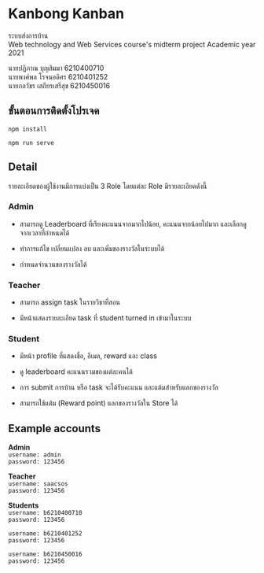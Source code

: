  # Kanbong Kanban
 
ระบบส่งการบ้าน    
Web technology and Web Services course's midterm project
Academic year 2021    

นายปฏิภาณ บุญสิมมา 6210400710   
นายพงศ์พล โรจนอดิศร 6210401252    
นายกลวัชร เสถียรเสรีสุข 6210450016    

## ขั้นตอนการติดตั้งโปรเจค

```
npm install

npm run serve

```

## Detail

  

รายละเอียดของผู้ใช้งานมีการแบ่งเป็น 3 Role โดยแต่ละ Role มีรายละเอียดดังนี้

  

### Admin

  

- สามารถดู Leaderboard ที่เรียงคะแนนจากมากไปน้อย, คะแนนจากน้อยไปมาก และเลือกดูจากเวลาที่กำหนดได้

  

- ทำการแก้ไข เปลี่ยนแปลง ลบ และเพิ่มของรางวัลในระบบได้

  

- กำหนดจำนวนของรางวัลได้

  

### Teacher

  

- สามารถ assign task ในรายวิชาที่สอน

  

- มีหน้าแสดงรายละเอียด task ที่ student turned in เข้ามาในระบบ

  

### Student

  

- มีหน้า profile ที่แสดงชื่อ, อีเมล, reward และ class

  

- ดู leaderboard คะแนนรวมของแต่ละคนได้

  

- การ submit การบ้าน หรือ task จะได้รับคะแนน และแต้มสำหรับแลกของรางวัล

  

- สามารถใช้แต้ม (Reward point) แลกของรางวัลใน Store ได้

Example accounts
-
**Admin**    
`username: admin`    
`password: 123456`    

**Teacher**   
`username: saacsos`     
`password: 123456`   

**Students**   
`username: b6210400710`    
`password: 123456`      

`username: b6210401252`    
`password: 123456`    

`username: b6210450016`      
`password: 123456`   
